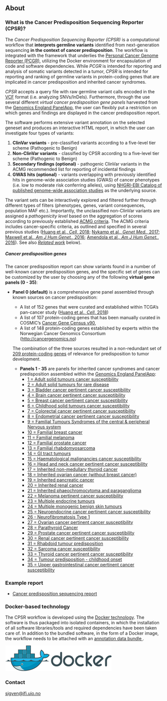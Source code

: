 ## About

###  What is the Cancer Predisposition Sequencing Reporter (CPSR)?

The *Cancer Predisposition Sequencing Reporter (CPSR)* is a computational workflow that **interprets germline variants** identified from next-generation sequencing **in the context of cancer predisposition**. The workflow is integrated with the framework that underlies the [Personal Cancer Genome Reporter (PCGR)](https://github.com/sigven), utilizing the Docker environment for encapsulation of code and software dependencies. While *PCGR* is intended for reporting and analysis of somatic variants detected in a tumor, *CPSR* is intended for reporting and ranking of germline variants in protein-coding genes that are implicated in cancer predisposition and inherited cancer syndromes.

*CPSR* accepts a query file with raw germline variant calls encoded in the [VCF](https://samtools.github.io/hts-specs/VCFv4.2.pdf) format (i.e. analyzing SNVs/InDels). Furthermore, through the use several different _virtual cancer predisposition gene panels_ harvested from the [Genomics England PanelApp](https://panelapp.genomicsengland.co.uk/), the user can flexibly put a restriction on which genes and findings are displayed in the cancer predisposition report.

The software performs extensive variant annotation on the selected geneset and produces an interactive HTML report, in which the user can investigate four types of variants:

1. __ClinVar variants__ - pre-classified variants according to a five-level tier scheme (Pathogenic to Benign)
2. __Non-ClinVar variants__ - classified by CPSR according to a five-level tier scheme (Pathogenic to Benign)
3. __Secondary findings (optional)__ - pathogenic ClinVar variants in the ACMG recommended list for reporting of incidental findings
4. __GWAS hits (optional)__ - variants overlapping with previously identified hits in genome-wide association studies (GWAS) of cancer phenotypes (i.e. low to moderate risk conferring alleles), using [NHGRI-EBI Catalog of published genome-wide association studies](https://www.ebi.ac.uk/gwas/) as the underlying source.

The variant sets can be interactively explored and filtered further through different types of filters (phenotypes, genes, variant consequences, population MAF etc.). Importantly, the unclassified non-ClinVar variants are assigned a *pathogenicity level* based on the aggregation of scores according to previously established [ACMG criteria](https://www.ncbi.nlm.nih.gov/pubmed/25741868). The ACMG criteria includes cancer-specific criteria, as outlined and specified in several previous studies ([Huang et al., *Cell*, 2018](https://www.ncbi.nlm.nih.gov/pubmed/29625052); [Nykamp et al., *Genet Med.*, 2017](https://www.ncbi.nlm.nih.gov/pubmed/28492532); [Maxwell et al., *Am J Hum Genet.*, 2016](https://www.ncbi.nlm.nih.gov/pubmed/27153395); [Amendola et al., *Am J Hum Genet.*,  2016](https://www.ncbi.nlm.nih.gov/pubmed/27181684)). See also [*Related work*](https://github.com/sigven/cpsr#related-work) below).

##### Cancer predisposition genes

The cancer predisposition report can show variants found in a number of well-known cancer predisposition genes, and the specific set of genes can be customized by the user by choosing any of the following __virtual gene panels (0 - 35)__:

  * **Panel 0 (default)** is a comprehensive gene panel assembled through known sources on cancer predisposition:
	* A list of 152 genes that were curated and established within TCGA’s pan-cancer study ([Huang et al., *Cell*, 2018](https://www.ncbi.nlm.nih.gov/pubmed/29625052))
	* A list of 107 protein-coding genes that has been manually curated in COSMIC’s [Cancer Gene Census v90](https://cancer.sanger.ac.uk/census),
	* A list of 148 protein-coding genes established by experts within the Norwegian Cancer Genomics Consortium (http://cancergenomics.no)

	The combination of the three sources resulted in a non-redundant set of [209 protein-coding genes](https://github.com/sigven/cpsr/blob/master/predisposition.md) of relevance for predisposition to tumor development.

	* **Panels 1 - 35** are panels for inherited cancer syndromes and cancer predisposition assembled within the [Genomics England PanelApp](https://panelapp.genomicsengland.co.uk/):
   	  * [1 = Adult solid tumours cancer susceptibility](https://panelapp.genomicsengland.co.uk/panels/245/)
   	  * [2 = Adult solid tumours for rare disease](https://panelapp.genomicsengland.co.uk/panels/391/)
   	  * [3 = Bladder cancer pertinent cancer susceptibility](https://panelapp.genomicsengland.co.uk/panels/208/)
   	  * [4 = Brain cancer pertinent cancer susceptibility](https://panelapp.genomicsengland.co.uk/panels/166/)
   	  * [5 = Breast cancer pertinent cancer susceptibility](https://panelapp.genomicsengland.co.uk/panels/55/)
   	  * [6 = Childhood solid tumours cancer susceptibility](https://panelapp.genomicsengland.co.uk/panels/259/)
   	  * [7 = Colorectal cancer pertinent cancer susceptibility](https://panelapp.genomicsengland.co.uk/panels/244/)
   	  * [8 = Endometrial cancer pertinent cancer susceptibility](https://panelapp.genomicsengland.co.uk/panels/271/)
   	  * [9 = Familial Tumours Syndromes of the central & peripheral Nervous system](https://panelapp.genomicsengland.co.uk/panels/167/)
   	  * [10 = Familial breast cancer](https://panelapp.genomicsengland.co.uk/panels/158/)
   	  * [11 = Familial melanoma](https://panelapp.genomicsengland.co.uk/panels/522/)
   	  * [12 = Familial prostate cancer](https://panelapp.genomicsengland.co.uk/panels/318/)
   	  * [13 = Familial rhabdomyosarcoma](https://panelapp.genomicsengland.co.uk/panels/290/)
   	  * [14 = GI tract tumours](https://panelapp.genomicsengland.co.uk/panels/254/)
   	  * [15 = Haematological malignancies cancer susceptibility](https://panelapp.genomicsengland.co.uk/panels/59/)
   	  * [16 = Head and neck cancer pertinent cancer susceptibility](https://panelapp.genomicsengland.co.uk/panels/115/)
   	  * [17 = Inherited non-medullary thyroid cancer](https://panelapp.genomicsengland.co.uk/panels/171/)
   	  * [18 = Inherited ovarian cancer (without breast cancer)](https://panelapp.genomicsengland.co.uk/panels/143/)
   	  * [19 = Inherited pancreatic cancer](https://panelapp.genomicsengland.co.uk/panels/524/)
   	  * [20 = Inherited renal cancer](https://panelapp.genomicsengland.co.uk/panels/521/)
   	  * [21 = Inherited phaeochromocytoma and paraganglioma](https://panelapp.genomicsengland.co.uk/panels/97/)
   	  * [22 = Melanoma pertinent cancer susceptibility](https://panelapp.genomicsengland.co.uk/panels/133/)
   	  * [23 = Multiple endocrine tumours](https://panelapp.genomicsengland.co.uk/panels/36/)
   	  * [24 = Multiple monogenic benign skin tumours](https://panelapp.genomicsengland.co.uk/panels/558/)
   	  * [25 = Neuroendocrine cancer pertinent cancer susceptibility](https://panelapp.genomicsengland.co.uk/panels/183/)
   	  * [26 - Neurofibromatosis Type 1](https://panelapp.genomicsengland.co.uk/panels/255/)
   	  * [27 = Ovarian cancer pertinent cancer susceptibility](https://panelapp.genomicsengland.co.uk/panels/117/)
   	  * [28 = Parathyroid Cancer](https://panelapp.genomicsengland.co.uk/panels/86/)
   	  * [29 = Prostate cancer pertinent cancer susceptibility](https://panelapp.genomicsengland.co.uk/panels/17/)
   	  * [30 = Renal cancer pertinent cancer susceptibility](https://panelapp.genomicsengland.co.uk/panels/154/)
   	  * [31 = Rhabdoid tumour predisposition](https://panelapp.genomicsengland.co.uk/panels/600/)
   	  * [32 = Sarcoma cancer susceptibility](https://panelapp.genomicsengland.co.uk/panels/217/)
   	  * [33 = Thyroid cancer pertinent cancer susceptibility](https://panelapp.genomicsengland.co.uk/panels/421/)
   	  * [34 = Tumour predisposition - childhood onset](https://panelapp.genomicsengland.co.uk/panels/243/)
   	  * [35 = Upper gastrointestinal cancer pertinent cancer susceptibility](https://panelapp.genomicsengland.co.uk/panels/273/)


### Example report

* [Cancer predisposition sequencing report](http://folk.uio.no/sigven/example.cpsr.grch37.html)

### Docker-based technology

The CPSR workflow is developed using the [Docker technology](https://www.docker.com/what-docker). The software is thus packaged into isolated containers, in which the installation of all software libraries/tools and required dependencies have been taken care of. In addition to the bundled software, in the form of a Docker image, the workflow needs to be attached with an [annotation data bundle ](annotation_resources.html).

![](docker-logo50.png)

### Contact

sigven@ifi.uio.no
